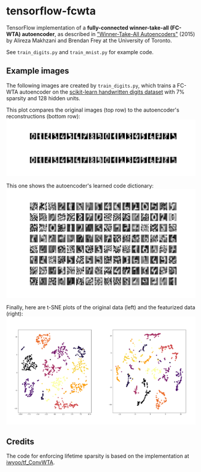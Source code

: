 # tensorflow-fcwta

TensorFlow implementation of a **fully-connected winner-take-all (FC-WTA) autoencoder**,
as described in ["Winner-Take-All Autoencoders"](https://arxiv.org/pdf/1409.2752.pdf) (2015) by Alireza Makhzani and Brendan Frey
at the University of Toronto.

See `train_digits.py` and `train_mnist.py` for example code.

## Example images

The following images are created by `train_digits.py`, which trains a FC-WTA autoencoder on the [scikit-learn handwritten digits dataset](http://scikit-learn.org/stable/modules/generated/sklearn.datasets.load_digits.html#sklearn.datasets.load_digits) with 7% sparsity and 128 hidden units.

This plot compares the original images (top row) to the autoencoder's reconstructions (bottom row):
![Digit reconstruction visualization](images/digits_reconstruction.png?raw=true)

This one shows the autoencoder's learned code dictionary:
![Code dictionary visualization](images/digits_dictionary.png?raw=true)

Finally, here are t-SNE plots of the original data (left) and the featurized data (right):
![t-SNE visualizations of original and featurized images](images/digits_tsne_merged.png?raw=true)

## Credits

The code for enforcing lifetime sparsity is based on the implementation at [iwyoo/tf_ConvWTA](https://github.com/iwyoo/tf_ConvWTA).
